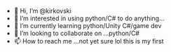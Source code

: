 - 👋 Hi, I’m @kirkovski
- 👀 I’m interested in using python/C# to do anything...
- 🌱 I’m currently learning python/Unity C#/game dev
- 💞️ I’m looking to collaborate on ...python/C#
- 📫 How to reach me ...not yet sure lol this is my first

<!---
kirkovski/kirkovski is a ✨ special ✨ repository because its `README.md` (this file) appears on your GitHub profile.
You can click the Preview link to take a look at your changes.
--->
